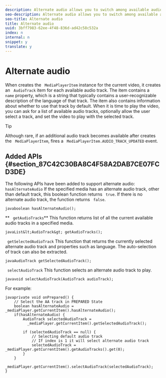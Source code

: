 ```yaml
---
description: Alternate audio allows you to switch among available audio tracks for a video track. Users can select their preferred language track when the video is played.
seo-description: Alternate audio allows you to switch among available audio tracks for a video track. Users can select their preferred language track when the video is played.
seo-title: Alternate audio
title: Alternate audio
uuid: 3bff7983-62ee-4f48-836d-ad42c58c532a
index: n
internal: n
snippet: y
translate: y
---
```


# Alternate audio


<a id="section_E4F9DC28A2944BD08B4190A7F98A8365"></a>

When  <!-- PH element: phrases/primetime-sdk-name --> creates the ` MediaPlayerItem` instance for the current video, it creates an ` AudioTrack` item for each available audio track. The item contains a ` name` property, which is a string that typically contains a user-recognizable description of the language of that track. The item also contains information about whether to use that track by default. When it is time to play the video, you can ask for a list of available audio tracks, optionally allow the user select a track, and set the video to play with the selected track. 

>[!TIP]
>
>Although rare, if an additional audio track becomes available after <!-- PH element: phrases/primetime-sdk-name --> creates the ` MediaPlayerItem`,  <!-- PH element: phrases/primetime-sdk-name --> fires a ` MediaPlayerItem.AUDIO_TRACK_UPDATED` event. 



## Added APIs {#section_87C42C30BA8C4F58A2DAB7CE07FCD3DE}

The following APIs have been added to support alternate audio:
` hasAlternateAudio` 
If the specified media has an alternate audio track, other than default track, this boolean function returns ` true`. If there is no alternate audio track, the function returns ` false`. 
```
javaboolean hasAlternateAudio();
```

** ` getAudioTracks`** 
This function returns list of all the current available audio tracks in a specified media. 
```
javaList&lt;AudioTrack&gt; getAudioTracks();
```

` getSelectedAudioTrack` 
This function that returns the currently selected alternate audio track and properties such as language. The auto-selection of track can also be extracted. 
```
javaAudioTrack getSelectedAudioTrack();
```

` selectAudioTrack` 
This function selects an alternate audio track to play. 
```
javavoid selectAudioTrack(AudioTrack audioTrack);
```

For example:
```
javaprivate void onPrepared() { 
    // Select the AA track in PREPARED State 
    boolean hasAlternateAudio = _mediaPlayer.getCurrentItem().hasAlternateAudio(); 
    if(hasAlternateAudio) { 
        AudioTrack selectedAudioTrack =  
          _mediaPlayer.getCurrentItem().getSelectedAudioTrack(); 
 
        if (selectedAudioTrack == null) {  
            // Selecting default audio track  
            // If index is 1 it will select alternate audio track  
            selectedAudioTrack = _mediaPlayer.getCurrentItem().getAudioTracks().get(0);  
        } 
    } 
    _mediaPlayer.getCurrentItem().selectAudioTrack(selectedAudioTrack); 
} 

```
